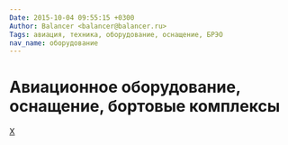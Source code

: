 ```yaml
---
Date: 2015-10-04 09:55:15 +0300
Author: Balancer <balancer@balancer.ru>
Tags: авиация, техника, оборудование, оснащение, БРЭО
nav_name: оборудование
---
```


# Авиационное оборудование, оснащение, бортовые комплексы

[Х](kh/)

